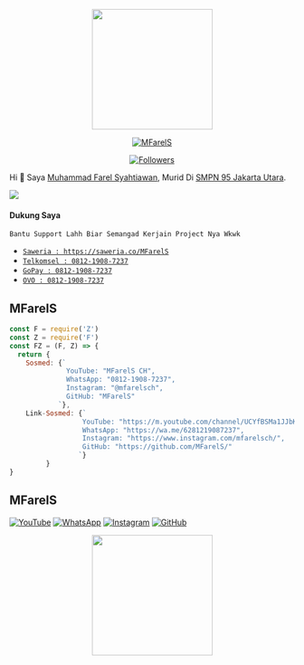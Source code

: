 <!--
  Title: MFarelS
  Description: Bukan Programmer, Cuman Gabut Wkwk
  Author: MFarelS
  -->


<p align="center">
<img src="https://raw.githubusercontent.com/MFarelS/MFarelS/master/MFarelS.jpg" width="213" height="213"/>
</p>
<p align="center">
<a href="https://github.com/MFarelS"><img title="MFarelS" src="https://img.shields.io/badge/GitHub-MFarelS-red.svg?style=for-the-badge&logo=github"></a>
</p>
<p align="center">
<a href="https://github.com/MFarelS/followers"><img title="Followers" src="https://img.shields.io/github/followers/MFarelS?color=blue&style=flat-square"></a>
<p>

Hi 👋 Saya [Muhammad Farel Syahtiawan](https://github.com/MFarelS), Murid Di [SMPN 95 Jakarta Utara](https://www.smpn95jakarta.sch.id/).

[![](https://img.shields.io/badge/Umur-13-green)](https://wa.me/6281219087237)

#### Dukung Saya
```
Bantu Support Lahh Biar Semangad Kerjain Project Nya Wkwk
```
* [`Saweria : https://saweria.co/MFarelS`](https://saweria.co/MFarelS)
* [`Telkomsel : 0812-1908-7237`](#) 
* [`GoPay : 0812-1908-7237`](#) 
* [`OVO : 0812-1908-7237`](#) 

## MFarelS
```js
const F = require('Z') 
const Z = require('F')
const FZ = (F, Z) => {
  return {
    Sosmed: {`
              YouTube: "MFarelS CH",
              WhatsApp: "0812-1908-7237", 
              Instagram: "@mfarelsch", 
              GitHub: "MFarelS"
            `}, 
    Link-Sosmed: {`
                  YouTube: "https://m.youtube.com/channel/UCYfBSMa1JJbKwD8bNm-etiA",
                  WhatsApp: "https://wa.me/6281219087237",
                  Instagram: "https://www.instagram.com/mfarelsch/",
                  GitHub: "https://github.com/MFarelS/"
                 `}
         }
}
```

## MFarelS
[![YouTube](https://img.icons8.com/fluent/40/000000/youtube-play.png)](https://m.youtube.com/channel/UCYfBSMa1JJbKwD8bNm-etiA) 
[![WhatsApp](https://img.icons8.com/fluent/40/000000/whatsapp.png)](https://api.whatsapp.com/send?phone=6281219087237&text=Halo+Rell)
[![Instagram](https://img.icons8.com/fluent/40/000000/instagram-new.png)](https://www.instagram.com/mfarelsch/)
[![GitHub](https://img.icons8.com/fluent/40/000000/github.png)](https://github.com/MFarelS/)

<p align="center">
<img src="https://raw.githubusercontent.com/MFarelS/MFarelS/master/MFarelSZ.jpg" width="213" height="213"/>
</p>
